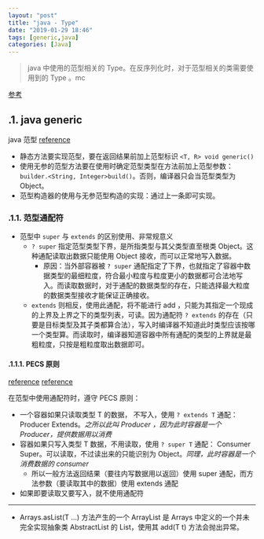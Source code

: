 ```yaml
---
layout: "post"
title: "java - Type"
date: "2019-01-29 18:46"
tags: [generic,java]
categories: [Java]
---
```


> java 中使用的范型相关的 Type。在反序列化时，对于范型相关的类需要使用到的 Type 。mc

[参考](https://blog.csdn.net/u011983531/article/details/80295479)

## .1. java generic

java 范型 [reference](https://blog.csdn.net/weixin_30662109/article/details/98836666?utm_medium=distribute.pc_relevant.none-task-blog-BlogCommendFromMachineLearnPai2-1.nonecase&depth_1-utm_source=distribute.pc_relevant.none-task-blog-BlogCommendFromMachineLearnPai2-1.nonecase)

- 静态方法要实现范型，要在返回结果前加上范型标识 `<T, R> void generic()`
- 使用无参的范型方法要在使用时确定范型类型在方法前加上范型参数：`builder.<String, Integer>build()`。否则，编译器只会当范型类型为 Object。
- 范型构造器的使用与无参范型构造的实现：通过上一条即可实现。<!--more-->

### .1.1. 范型通配符

- 范型中 `super` 与 `extends` 的区别使用、非常规意义
    - `? super` 指定范型类型下界，是所指类型与其父类型直至根类 Object。这种通配读取出数据只能使用 Object 接收，而可以正常地写入数据。
        - 原因：当外部容器被 `? super` 通配指定了下界，也就指定了容器中数据类型的最细粒度，符合最小粒度与粒度更小的数据都可合法地写入。而读取数据时，对于通配的数据类型的存在，只能选择最大粒度的数据类型接收才能保证正确接收。
    - `extends` 则相反，使用此通配，将不能进行 add ，只能为其指定一个现成的上界及上界之下的类型列表，可读。因为通配符 `? extends` 的存在（只要是目标类型及其子类都算合法），写入时编译器不知道此时类型应该按哪一个类型算。而读取时，编译器知道容器中所有通配的类型的上界就是最粗粒度，只按是粗粒度取出数据即可。

#### .1.1.1. PECS 原则

[reference](https://stackoverflow.com/questions/2723397/what-is-pecs-producer-extends-consumer-super)
[reference](https://docs.oracle.com/javase/tutorial/java/generics/wildcardGuidelines.html)

在范型中使用通配符时，遵守 PECS 原则：

- 一个容器如果只读取类型 T 的数据， 不写入，使用 `? extends T` 通配：Producer Extends。_之所以此叫 Producer ，因为此时容器是一个 Producer，提供数据用以消费_
- 容器如果只写入类型 T 数据，不用读取，使用 `? super T` 通配： Consumer Super。可以读取，不过读出来的只能识别为 Object。_同理，此时容器是一个消费数据的 consumer_
    - 所以一般方法返回结果（要往内写数据用以返回）使用 super 通配，而方法参数（要读取其中的数据）使用 extends 通配
- 如果即要读取又要写入，就不使用通配符

---

- Arrays.asList(T ...) 方法产生的一个 ArrayList 是 Arrays 中定义的一个并未完全实现抽象类 AbstractList 的 List，使用其 add(T t) 方法会抛出异常。
